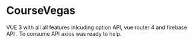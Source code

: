 # CourseVegas
 VUE 3 with all all features inlcuding option API, vue router 4 and firebase  API . To consume API axios was ready to help. 
